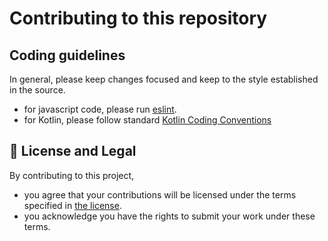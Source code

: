 # Contributing to this repository

## Coding guidelines

In general, please keep changes focused and keep to the style established in the source.

* for javascript code, please run [eslint](https://eslint.org/).
* for Kotlin, please follow standard [Kotlin Coding Conventions](https://kotlinlang.org/docs/coding-conventions.html)

## 📝 License and Legal

By contributing to this project,

* you agree that your contributions will be licensed under the terms specified in [the license](LICENSE.md).
* you acknowledge you have the rights to submit your work under these terms.



